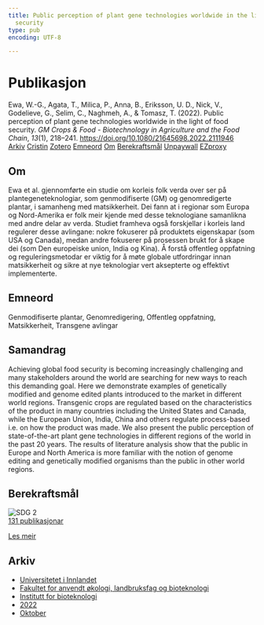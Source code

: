 ```yaml
---
title: Public perception of plant gene technologies worldwide in the light of food
  security
type: pub
encoding: UTF-8

---
```

<h1>Publikasjon</h1>
<article id="csl-bib-container-QZCFNEVV" class="csl-bib-container">
  <div class="csl-bib-body"> <div class="csl-entry">Ewa, W.-G., Agata, T., Milica, P., Anna, B., Eriksson, U. D., Nick, V., Godelieve, G., Selim, C., Naghmeh, A., &#38; Tomasz, T. (2022). Public perception of plant gene technologies worldwide in the light of food security. <i>GM Crops &#38; Food - Biotechnology in Agriculture and the Food Chain</i>, <i>13</i>(1), 218–241. <a href="https://doi.org/10.1080/21645698.2022.2111946">https://doi.org/10.1080/21645698.2022.2111946</a></div> </div>
  <div class="csl-bib-buttons">
    <a href="#taxonomy-article-QZCFNEVV" alt="archive" class="csl-bib-button">Arkiv</a>
    <a href="https://app.cristin.no/results/show.jsf?id=2066945" alt="Cristin" class="csl-bib-button">Cristin</a>
    <a href="http://zotero.org/groups/5881554/items/QZCFNEVV" alt="Zotero" class="csl-bib-button">Zotero</a>
    <a href="#keywords-article-QZCFNEVV" alt="keywords" class="csl-bib-button">Emneord</a>
    <a href="#about-article-QZCFNEVV" alt="about_pub" class="csl-bib-button">Om</a>
    <a href="#sdg-article-QZCFNEVV" alt="sdg" class="csl-bib-button">Berekraftsmål</a>
    <a href="https://www.tandfonline.com/doi/pdf/10.1080/21645698.2022.2111946?needAccess=true" alt="Unpaywall" class="csl-bib-button">Unpaywall</a>
    <a href="https://www.tandfonline.com/doi/pdf/10.1080/21645698.2022.2111946?needAccess=true" alt="EZproxy" class="csl-bib-button">EZproxy</a>
  </div>
  <div id="csl-bib-meta-container-QZCFNEVV"></div>
</article>
<div id="csl-bib-meta-QZCFNEVV" class="csl-bib-meta">
  <article id="about-article-QZCFNEVV" class="about_pub-article">
    <h1>Om</h1>
    Ewa et al. gjennomførte ein studie om korleis folk verda over ser på plantegeneteknologiar, som genmodifiserte (GM) og genomredigerte plantar, i samanheng med matsikkerheit. Dei fann at i regionar som Europa og Nord-Amerika er folk meir kjende med desse teknologiane samanlikna med andre delar av verda. Studiet framheva også forskjellar i korleis land regulerer desse avlingane: nokre fokuserer på produktets eigenskapar (som USA og Canada), medan andre fokuserer på prosessen brukt for å skape dei (som Den europeiske union, India og Kina). Å forstå offentleg oppfatning og reguleringsmetodar er viktig for å møte globale utfordringar innan matsikkerheit og sikre at nye teknologiar vert aksepterte og effektivt implementerte.
  </article>
  <article id="keywords-article-QZCFNEVV" class="keywords-article">
    <h1>Emneord</h1>
    Genmodifiserte plantar, Genomredigering, Offentleg oppfatning, Matsikkerheit, Transgene avlingar
  </article>
  <article id="abstract-article-QZCFNEVV" class="abstract-article">
    <h1>Samandrag</h1>
    Achieving global food security is becoming increasingly challenging and many stakeholders around the world are searching for new ways to reach this demanding goal. Here we demonstrate examples of genetically modified and genome edited plants introduced to the market in different world regions. Transgenic crops are regulated based on the characteristics of the product in many countries including the United States and Canada, while the European Union, India, China and others regulate process-based i.e. on how the product was made. We also present the public perception of state-of-the-art plant gene technologies in different regions of the world in the past 20 years. The results of literature analysis show that the public in Europe and North America is more familiar with the notion of genome editing and genetically modified organisms than the public in other world regions.
  </article>
  <article id="sdg-article-QZCFNEVV" class="sdg-article">
    <h1>Berekraftsmål</h1>
    <div class="sdg-container"><div id="sdg2" class="sdg">
        <img src="{{< params subfolder >}}images/sdg/sdg02_nn.png" class="image" alt="SDG 2">
        <div class="sdg-overlay">
          <a href="{{< params subfolder >}}nn/archive/?sdg=2#archive" class="sdg-publication-count"><span>131</span> publikasjonar</a>
          <p><a href="https://fn.no/om-fn/fns-baerekraftsmaal/utrydde-sult?lang=nno-NO" class="sdg-read-more">Les meir</a></p>
        </div>
      </div></div>
  </article>
  <article id="taxonomy-article-QZCFNEVV" class="taxonomy-article">
    <h1>Arkiv</h1>
    <ul>
      <li><a href="{{< params subfolder >}}nn/archive/?key=3DCRN523">Universitetet i Innlandet</a></li>
      <li><a href="{{< params subfolder >}}nn/archive/?key=T77LXH6D">Fakultet for anvendt økologi, landbruksfag og bioteknologi</a></li>
      <li><a href="{{< params subfolder >}}nn/archive/?key=VL6KDQ85">Institutt for bioteknologi</a></li>
      <li><a href="{{< params subfolder >}}nn/archive/?key=ZLN3ADWB">2022</a></li>
      <li><a href="{{< params subfolder >}}nn/archive/?key=LYKJMS8J">Oktober</a></li>
    </ul>
  </article>
</div>
